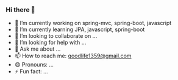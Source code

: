 ### Hi there 👋

<!--
**meeyoungchoi/meeyoungchoi** is a ✨ _special_ ✨ repository because its `README.md` (this file) appears on your GitHub profile.

Here are some ideas to get you started:-->

- 🔭 I’m currently working on spring-mvc, spring-boot, javascript
- 🌱 I’m currently learning JPA, javascript, spring-boot
- 👯 I’m looking to collaborate on ...
- 🤔 I’m looking for help with ...
- 💬 Ask me about ...
- 📫 How to reach me: goodlife1359@gmail.com
- 😄 Pronouns: ...
- ⚡ Fun fact: ...


